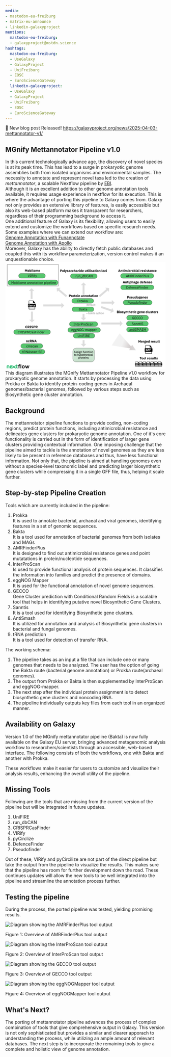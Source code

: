 ```yaml
---
media:
- mastodon-eu-freiburg
- matrix-eu-announce
- linkedin-galaxyproject
mentions:
  mastodon-eu-freiburg:
  - galaxyproject@mstdn.science
hashtags:
  mastodon-eu-freiburg:
  - UseGalaxy
  - GalaxyProject
  - UniFreiburg
  - EOSC
  - EuroScienceGateway
  linkedin-galaxyproject:
  - UseGalaxy
  - GalaxyProject
  - UniFreiburg
  - EOSC
  - EuroScienceGateway
---
```

📝 New blog post Released!
https://galaxyproject.org/news/2025-04-03-mettannotator-v1/

MGnify Mettannotator Pipeline v1.0
----------------------------------

In this current technologically advance age, the discovery of novel species is at its peak time. This has lead to a surge in prokaryotic genome assemblies both from isolated organisms and environmental samples. The necessity to annotate and represent novel taxa led to the creation of *mettannotator*, a scalable Nextflow pipeline by [EBI](https://github.com/EBI-Metagenomics/mettannotator?tab=readme-ov-file).  
Although it is an excellent addition to other genome annotation tools available, it requires usage experience in nextflow for its execution. This is where the advantage of porting this pipeline to Galaxy comes from. Galaxy not only provides an extensive library of features, is easily accessible but also its web-based platform makes it transparent for researchers, regardless of their programming background to access it.  
One additional feature of Galaxy is its flexibility, allowing users to easily extend and customize the workflows based on specific research needs. Some examples where we can extend our workflow are:  
[Genome Annotation with Funannotate](https://training.galaxyproject.org/training-material/news/2021/12/01/assembly-annotation.html)  
[Genome Annotation with Apollo](https://training.galaxyproject.org/training-material/news/2021/06/04/apollo.html)  
Moreover, Galaxy has the ability to directly fetch public databases and coupled this with its workflow parameterization, version control makes it an unquestionable choice.  
[![](https://raw.githubusercontent.com/EBI-Metagenomics/mettannotator/main/media/mettannotator-schema.png)](https://github.com/EBI-Metagenomics/mettannotator?tab=readme-ov-file)
This diagram illustrates the MGnify Mettannotator Pipeline v1.0 workflow for prokaryotic genome annotation. It starts by processing the data using Prokka or Bakta to identify protein-coding genes in Archaeal genomes/bacterial genomes, followed by various steps such as Biosynthetic gene cluster annotation.

Background
----------

The mettannotator pipeline functions to provide coding, non-coding regions, predict protein functions, including antimicrobial resistance and delineates gene clusters for prokaryotic genome annotation. One of it's core functionality is carried out in the form of identification of larger gene clusters providing contextual information.
One imposing challenge that the pipeline aimed to tackle is the annotation of novel genomes as they are less likely to be present in reference databases and thus, have less functional information. Not only that, the pipeline is aimed at handling genomes even without a species-level taxonomic label and predicting larger biosynthetic gene clusters while compressing it in a single GFF file, thus, helping it scale further.

Step-by-step Pipeline Creation
------------------------------

Tools which are currently included in the pipeline:

1. Prokka  
   It is used to annotate bacterial, archaeal and viral genomes, identifying features in a set of genomic sequences.
2. Bakta  
   It is a tool used for annotation of bacterial genomes from both isolates and MAGs
3. AMRFinderPlus  
   It is designed to find out antimicrobial resistance genes and point mutatations in protein/nucleotide sequences.
4. InterProScan  
   Is used to provide functional analysis of protein sequences. It classifies the information into families and predict the presence of domains.
5. eggNOG Mapper  
   It is used for the functional annotation of novel genome sequences.
6. GECCO  
   Gene Cluster prediction with Conditional Random Fields is a scalable tool that helps in identifying putative novel Biosynthetic Gene Clusters.
7. Sanntis  
   It is a tool used for identifying Biosynthetic gene clusters.
8. AntiSmash  
   It is utilized for annotation and analysis of Biosynthetic gene clusters in bacterial and fungal genomes.
9. tRNA prediction  
   It is a tool used for detection of transfer RNA.

The working schema:

1. The pipeline takes as an input a file that can include one or many genomes that needs to be analyzed. The user has the option of going the Bakta route (bacterial genome annotation) or Prokka route(archaeal genomes).
2. The output from Prokka or Bakta is then supplemented by InterProScan and eggNOG-mapper.
3. The next step after the individual protein assignment is to detect biosynthetic gene clusters and noncoding RNA.
4. The pipeline individually outputs key files from each tool in an organized manner.

Availability on Galaxy
----------------------

Version 1.0 of the MGnify mettannotator pipeline (Bakta) is now fully available on the Galaxy EU server, bringing advanced metagenomic analysis workflow to researchers/scientists through an accessible, web-based interface.
The following consists of both the workflows, one with Bakta and another with Prokka.

These workflows make it easier for users to customize and visualize their analysis results, enhancing the overall utility of the pipeline.

Missing Tools
-------------

Following are the tools that are missing from the current version of the pipeline but will be integrated in future updates.

1. UniFIRE
2. run\_dbCAN
3. CRISPRCasFinder
4. VIRify
5. pyCirclize
6. DefenceFinder
7. Pseudofinder

Out of these, VIRify and pyCircilize are not part of the direct pipeline but take the output from the pipeline to visualize the results.
This makes sure that the pipeline has room for further development down the road. These continues updates will allow the new tools to be well integrated into the pipeline and streamline the annotation process further.

Testing the pipeline
--------------------

During the process, the ported pipeline was tested, yielding promising results.

![Diagram showing the AMRFinderPlus tool output](https://galaxyproject.org/news/2025-04-03-mettannotator-v1/AMRFinderPlus.png)

Figure 1: Overview of AMRFinderPlus tool output

![Diagram showing the InterProScan tool output](https://galaxyproject.org/news/2025-04-03-mettannotator-v1/InterProScan.png)

Figure 2: Overview of InterProScan tool output

![Diagram showing the GECCO tool output](https://galaxyproject.org/news/2025-04-03-mettannotator-v1/Gecco_summary.png)

Figure 3: Overview of GECCO tool output

![Diagram showing the eggNOGMapper tool output](https://galaxyproject.org/news/2025-04-03-mettannotator-v1/eggNOGMapper.png)

Figure 4: Overview of eggNOGMapper tool output

What's Next?
------------

The porting of mettannotator pipeline advances the process of complex combination of tools that give comprehensive output in Galaxy. This version is not only sophisticated but provides a similar and clearer apporach to understanding the process, while utilizing an ample amount of relevant databases. The next step is to incorporate the remaining tools to give a complete and holistic view of genome annotation.